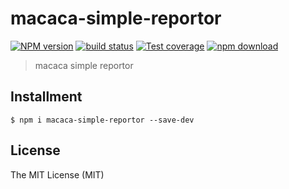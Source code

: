 # macaca-simple-reportor

[![NPM version][npm-image]][npm-url]
[![build status][travis-image]][travis-url]
[![Test coverage][coveralls-image]][coveralls-url]
[![npm download][download-image]][download-url]

[npm-image]: https://img.shields.io/npm/v/macaca-simple-reportor.svg?style=flat-square
[npm-url]: https://npmjs.org/package/macaca-simple-reportor
[travis-image]: https://img.shields.io/travis/macacajs/macaca-simple-reportor.svg?style=flat-square
[travis-url]: https://travis-ci.org/macacajs/macaca-simple-reportor
[coveralls-image]: https://img.shields.io/coveralls/macacajs/macaca-simple-reportor.svg?style=flat-square
[coveralls-url]: https://coveralls.io/r/macacajs/macaca-simple-reportor?branch=master
[download-image]: https://img.shields.io/npm/dm/macaca-simple-reportor.svg?style=flat-square
[download-url]: https://npmjs.org/package/macaca-simple-reportor

> macaca simple reportor

## Installment

```shell
$ npm i macaca-simple-reportor --save-dev
```

## License

The MIT License (MIT)
